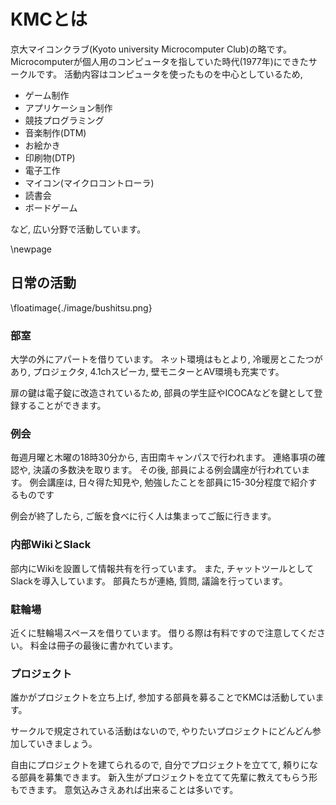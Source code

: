 # KMCとは
京大マイコンクラブ(Kyoto university Microcomputer Club)の略です。
Microcomputerが個人用のコンピュータを指していた時代(1977年)にできたサークルです。
活動内容はコンピュータを使ったものを中心としているため,

* ゲーム制作
* アプリケーション制作
* 競技プログラミング
* 音楽制作(DTM)
* お絵かき
* 印刷物(DTP)
* 電子工作
* マイコン(マイクロコントローラ)
* 読書会
* ボードゲーム

など, 広い分野で活動しています。

\newpage

## 日常の活動

\floatimage{./image/bushitsu.png}

### 部室

大学の外にアパートを借りています。
ネット環境はもとより, 冷暖房とこたつがあり,
プロジェクタ, 4.1chスピーカ, 壁モニターとAV環境も充実です。

扉の鍵は電子錠に改造されているため,
部員の学生証やICOCAなどを鍵として登録することができます。

### 例会
毎週月曜と木曜の18時30分から, 吉田南キャンパスで行われます。
連絡事項の確認や, 決議の多数決を取ります。
その後, 部員による例会講座が行われています。
例会講座は, 日々得た知見や, 勉強したことを部員に15-30分程度で紹介するものです

例会が終了したら, ご飯を食べに行く人は集まってご飯に行きます。

### 内部WikiとSlack
部内にWikiを設置して情報共有を行っています。
また, チャットツールとしてSlackを導入しています。
部員たちが連絡, 質問, 議論を行っています。

### 駐輪場
近くに駐輪場スペースを借りています。
借りる際は有料ですので注意してください。
料金は冊子の最後に書かれています。

### プロジェクト
誰かがプロジェクトを立ち上げ,
参加する部員を募ることでKMCは活動しています。

サークルで規定されている活動はないので,
やりたいプロジェクトにどんどん参加していきましょう。

自由にプロジェクトを建てられるので,
自分でプロジェクトを立てて, 頼りになる部員を募集できます。
新入生がプロジェクトを立てて先輩に教えてもらう形もできます。
意気込みさえあれば出来ることは多いです。
